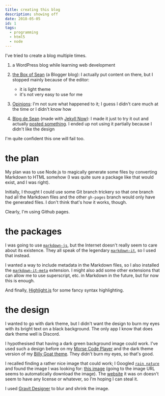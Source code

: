 ```yaml
---
title: creating this blog
description: showing off
date: 2018-05-05
id: 1
tags:
  - programming
  - html5
  - node
---
```

I've tried to create a blog multiple times.

1. a WordPress blog while learning web development
2. [the Box of Sean](https://boxofsean.blogspot.com/) (a Blogger blog): I actually put content on there, but I stopped mainly because of the editor:

    - it is light theme
    - it's not very easy to use for me

3. [Opinions](https://sheeptester.github.io/opinions/): I'm not sure what happened to it; I guess I didn't care much at the time or I didn't know how
4. [Blog de Sean](https://sheeptester.github.io/blog/) (made with [Jekyll Now](https://github.com/barryclark/jekyll-now)): I made it just to try it out and actually [posted something](https://sheeptester.github.io/blog/SHOWBALL-PROBLEM-JOURNAL/). I ended up not using it partially because I didn't like the design

I'm quite confident this one will fail too.

# the plan
My plan was to use Node.js to magically generate some files by converting Markdown to HTML somehow (I was quite sure a package like that would exist, and I was right).

Initially, I thought I could use some Git branch trickery so that one branch had all the Markdown files and the other `gh-pages` branch would only have the generated files. I don't think that's how it works, though.

Clearly, I'm using Github pages.

# the packages
I was going to use [`markdown-js`](https://www.npmjs.com/package/markdown), but the Internet doesn't really seem to care about its existence. They all speak of the legendary [`markdown-it`](https://www.npmjs.com/package/markdown-it), so I used that instead.

I wanted a way to include metadata in the Markdown files, so I also installed the [`markdown-it-meta`](https://www.npmjs.com/package/markdown-it-meta) extension. I might also add some other extensions that can allow me to use superscript, etc. in Markdown in the future, but for now this is enough.

And finally, [Highlight.js](https://www.npmjs.com/package/highlightjs) for some fancy syntax highlighting.

# the design
I wanted to go with dark theme, but I didn't want the design to burn my eyes with its bright text on a black background. The only app I know that does dark theme well is Discord.

I hypothesised that having a dark green background image could work. I've used such a design before on my [Morse Code Player](https://sheeptester.github.io/telegraph/player.html) and the dark theme version of my [Billy Goat theme](https://sheeptester.github.io/themes/billy-goat/index-dark.html). They didn't burn my eyes, so that's good.

I recalled finding a rather nice image that could work; I Googled [`rain nature`](https://www.google.com/#tbm=isch&q=rain+nature) and found the image I was looking for: [this image](https://lh4.googleusercontent.com/proxy/ht8Uo3fjX0AWFR1t910tQjJw1Cw4PoYaS5gfrZgletc5OqILPjKuVqCjpLfHJLXTOZKcjwBywRJ1uMk0jfWje5hvbFAvqJMmch6pcYlkoRTYm0Cu=s0-d) (going to the image URL seems to automatically download the image). The [website](https://iusisnaturhotosdea.blogspot.com/2016/01/wallpaper-nature-rain.html) it was on doesn't seem to have any license or whatever, so I'm hoping I can steal it.

I used [Gravit Designer](https://designer.gravit.io/) to blur and shrink the image.
